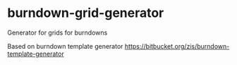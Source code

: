 burndown-grid-generator
=======================

Generator for grids for burndowns


Based on burndown template generator
https://bitbucket.org/zis/burndown-template-generator